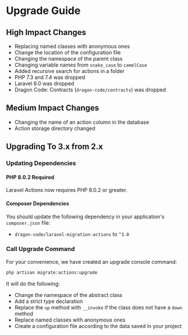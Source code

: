 # Upgrade Guide

## High Impact Changes

- Replacing named classes with anonymous ones
- Change the location of the configuration file
- Changing the namespace of the parent class
- Changing variable names from `snake_case` to `camelCase`
- Added recursive search for actions in a folder
- PHP 7.3 and 7.4 was dropped
- Laravel 6.0 was dropped
- Dragon Code: Contracts (`dragon-code/contracts`) was dropped

## Medium Impact Changes

- Changing the name of an action column in the database
- Action storage directory changed

## Upgrading To 3.x from 2.x

### Updating Dependencies

#### PHP 8.0.2 Required

Laravel Actions now requires PHP 8.0.2 or greater.

#### Composer Dependencies

You should update the following dependency in your application's `composer.json` file:

- `dragon-code/laravel-migration-actions` to `^3.0`

### Call Upgrade Command

For your convenience, we have created an upgrade console command:

```bash
php artisan migrate:actions:upgrade
```

It will do the following:

- Change the namespace of the abstract class
- Add a strict type declaration
- Replace the `up` method with `__invoke` if the class does not have a `down` method
- Replace named classes with anonymous ones
- Create a configuration file according to the data saved in your project
